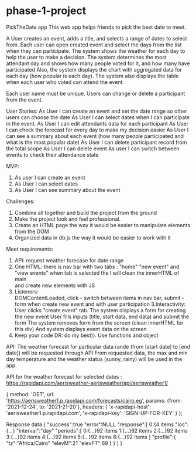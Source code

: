 # phase-1-project

PickTheDate app 
This web app helps friends to pick the best date to meet.

A User creates an event, adds a title, and selects a range of dates to select from.
Each user can open created event and select the days from the list when they can participate. 
The system shows the weather for each day to help the user to make a decision.
The system determines the most attendant day and shows how many people voted for it, and how many have participated
Also, the system displays the chart with aggregated data for each day (how popular is each day). The system also displays the table when each user who voted can attend the event. 

Each user name must be unique. Users can change or delete a participant from the event.


User Stories:
As User I can create an event and set the date range so other users can choose the date
As User I can select dates when I can participate in the event.
As User I can edit attendants data for each participant 
As User I can check the forecast for every day to make my decision easier
As User I can see a summary about each event (how many people participated and what is the most popular date)
As User I can delete participant record from the total scope
As User I can delete event
As user I can switch between events to check their attendance state




MVP:
1. As user I can create an event 
2. As User I can select dates 
3. As User I can see summary about the event 


Challenges:
1. Combine all together and build the project from the ground
2. Make the project look and feel professional. 
3. Create an HTML page the way it would be easier to manipulate elements from the DOM
4. Organized data in db.js the way it would be easier to work with it


Meet requirements: 
1. API:      request weather forecase for date range
2. One HTML:
            there is nav bar with two tabs : "home" "new event" and "view events" 
            when tab is selected the I will clean the innerHTML of main <div> and create new elements with JS
3. Listeners:   
            DOMContentLoaded, 
            click - switch between items in nav bar, 
            submit - form  when create new event and with user participation
3.Interactivity: 
            User clicks "create event" tab. 
            The system displays a form for creating the new event
            User fills inputs (title, start data, end data) and submit the form
            The system removes form from the screen (clean innerHTML for this div)
            And system displays event data on the screen
5. Keep your code DR: do my best)). Use functions and object


API:
The weather forecast for particular data rande (from [start date] to [end date]) will be requested through API
From requested data, the max and min day temperature and the weather status (sunny, rainy) will be used  in the app.


API for the weather forecast for selected dates : 
https://rapidapi.com/aerisweather-aerisweather/api/aerisweather1/

{
  method: 'GET',
  url: 'https://aerisweather1.p.rapidapi.com/forecasts/cairo,eg',
  params: {from: '2021-12-24', to: '2021-21-20'},
  headers: {
    'x-rapidapi-host': 'aerisweather1.p.rapidapi.com',
    'x-rapidapi-key': 'SIGN-UP-FOR-KEY'
  }
};


Response data
{
"success":true
"error":NULL
"response":[
0:{4 items
"loc":{...}
"interval":"day"
"periods":[
0:{...}92 items
1:{...}92 items
2:{...}92 items
3:{...}92 items
4:{...}92 items
5:{...}92 items
6:{...}92 items
]
"profile":{
"tz":"Africa/Cairo"
"elevM":21
"elevFT":69
}
}
]
}